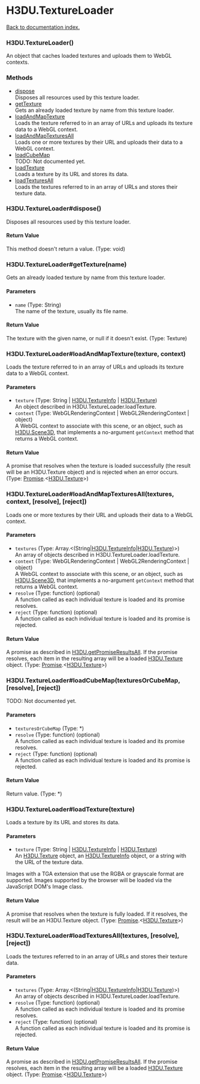 # H3DU.TextureLoader

[Back to documentation index.](index.md)

 <a name='H3DU.TextureLoader'></a>
### H3DU.TextureLoader()

An object that caches loaded textures and uploads them
to WebGL contexts.

### Methods

* [dispose](#H3DU.TextureLoader_H3DU.TextureLoader_dispose)<br>Disposes all resources used by this texture loader.
* [getTexture](#H3DU.TextureLoader_H3DU.TextureLoader_getTexture)<br>Gets an already loaded texture by name from this texture loader.
* [loadAndMapTexture](#H3DU.TextureLoader_H3DU.TextureLoader_loadAndMapTexture)<br>Loads the texture referred to in an array of URLs and
uploads its texture data to a WebGL context.
* [loadAndMapTexturesAll](#H3DU.TextureLoader_H3DU.TextureLoader_loadAndMapTexturesAll)<br>Loads one or more textures by their URL and uploads their data to a WebGL context.
* [loadCubeMap](#H3DU.TextureLoader_H3DU.TextureLoader_loadCubeMap)<br>TODO: Not documented yet.
* [loadTexture](#H3DU.TextureLoader_H3DU.TextureLoader_loadTexture)<br>Loads a texture by its URL and stores its data.
* [loadTexturesAll](#H3DU.TextureLoader_H3DU.TextureLoader_loadTexturesAll)<br>Loads the textures referred to in an array of URLs and
stores their texture data.

 <a name='H3DU.TextureLoader_H3DU.TextureLoader_dispose'></a>
### H3DU.TextureLoader#dispose()

Disposes all resources used by this texture loader.

#### Return Value

This method doesn't return a value. (Type: void)

 <a name='H3DU.TextureLoader_H3DU.TextureLoader_getTexture'></a>
### H3DU.TextureLoader#getTexture(name)

Gets an already loaded texture by name from this texture loader.

#### Parameters

* `name` (Type: String)<br>
    The name of the texture, usually its file name.

#### Return Value

The texture with the given name, or null
if it doesn't exist. (Type: Texture)

 <a name='H3DU.TextureLoader_H3DU.TextureLoader_loadAndMapTexture'></a>
### H3DU.TextureLoader#loadAndMapTexture(texture, context)

Loads the texture referred to in an array of URLs and
uploads its texture data to a WebGL context.

#### Parameters

* `texture` (Type: String | <a href="H3DU.TextureInfo.md">H3DU.TextureInfo</a> | <a href="H3DU.Texture.md">H3DU.Texture</a>)<br>
    An object described in H3DU.TextureLoader.loadTexture.
* `context` (Type: WebGLRenderingContext | WebGL2RenderingContext | object)<br>
    A WebGL context to associate with this scene, or an object, such as <a href="H3DU.Scene3D.md">H3DU.Scene3D</a>, that implements a no-argument <code>getContext</code> method that returns a WebGL context.

#### Return Value

A promise that resolves when
the texture is loaded successfully (the result will be an H3DU.Texture object)
and is rejected when an error occurs. (Type: <a href="Promise.md">Promise</a>.&lt;<a href="H3DU.Texture.md">H3DU.Texture</a>>)

 <a name='H3DU.TextureLoader_H3DU.TextureLoader_loadAndMapTexturesAll'></a>
### H3DU.TextureLoader#loadAndMapTexturesAll(textures, context, [resolve], [reject])

Loads one or more textures by their URL and uploads their data to a WebGL context.

#### Parameters

* `textures` (Type: Array.&lt;(String|<a href="H3DU.TextureInfo.md">H3DU.TextureInfo</a>|<a href="H3DU.Texture.md">H3DU.Texture</a>)>)<br>
    An array of objects described in H3DU.TextureLoader.loadTexture.
* `context` (Type: WebGLRenderingContext | WebGL2RenderingContext | object)<br>
    A WebGL context to associate with this scene, or an object, such as <a href="H3DU.Scene3D.md">H3DU.Scene3D</a>, that implements a no-argument <code>getContext</code> method that returns a WebGL context.
* `resolve` (Type: function) (optional)<br>
    A function called as each individual texture is loaded and its promise resolves.
* `reject` (Type: function) (optional)<br>
    A function called as each individual texture is loaded and its promise is rejected.

#### Return Value

A promise as described in
<a href="H3DU.md#H3DU.getPromiseResultsAll">H3DU.getPromiseResultsAll</a>. If the promise
resolves, each item in the resulting array will be a loaded
<a href="H3DU.Texture.md">H3DU.Texture</a> object. (Type: <a href="Promise.md">Promise</a>.&lt;<a href="H3DU.Texture.md">H3DU.Texture</a>>)

 <a name='H3DU.TextureLoader_H3DU.TextureLoader_loadCubeMap'></a>
### H3DU.TextureLoader#loadCubeMap(texturesOrCubeMap, [resolve], [reject])

TODO: Not documented yet.

#### Parameters

* `texturesOrCubeMap` (Type: *)
* `resolve` (Type: function) (optional)<br>
    A function called as each individual texture is loaded and its promise resolves.
* `reject` (Type: function) (optional)<br>
    A function called as each individual texture is loaded and its promise is rejected.

#### Return Value

Return value. (Type: *)

 <a name='H3DU.TextureLoader_H3DU.TextureLoader_loadTexture'></a>
### H3DU.TextureLoader#loadTexture(texture)

Loads a texture by its URL and stores its data.

#### Parameters

* `texture` (Type: String | <a href="H3DU.TextureInfo.md">H3DU.TextureInfo</a> | <a href="H3DU.Texture.md">H3DU.Texture</a>)<br>
    An <a href="H3DU.Texture.md">H3DU.Texture</a> object, an <a href="H3DU.TextureInfo.md">H3DU.TextureInfo</a> object, or a string with the URL of the texture data.

 Images with a TGA extension that use the RGBA or grayscale format are supported. Images supported by the browser will be loaded via the JavaScript DOM's Image class.

#### Return Value

A promise that resolves when the texture
is fully loaded. If it resolves, the result will be an H3DU.Texture object. (Type: <a href="Promise.md">Promise</a>.&lt;<a href="H3DU.Texture.md">H3DU.Texture</a>>)

 <a name='H3DU.TextureLoader_H3DU.TextureLoader_loadTexturesAll'></a>
### H3DU.TextureLoader#loadTexturesAll(textures, [resolve], [reject])

Loads the textures referred to in an array of URLs and
stores their texture data.

#### Parameters

* `textures` (Type: Array.&lt;(String|<a href="H3DU.TextureInfo.md">H3DU.TextureInfo</a>|<a href="H3DU.Texture.md">H3DU.Texture</a>)>)<br>
    An array of objects described in H3DU.TextureLoader.loadTexture.
* `resolve` (Type: function) (optional)<br>
    A function called as each individual texture is loaded and its promise resolves.
* `reject` (Type: function) (optional)<br>
    A function called as each individual texture is loaded and its promise is rejected.

#### Return Value

A promise as described in
<a href="H3DU.md#H3DU.getPromiseResultsAll">H3DU.getPromiseResultsAll</a>. If the promise
resolves, each item in the resulting array will be a loaded
<a href="H3DU.Texture.md">H3DU.Texture</a> object. (Type: <a href="Promise.md">Promise</a>.&lt;<a href="H3DU.Texture.md">H3DU.Texture</a>>)
